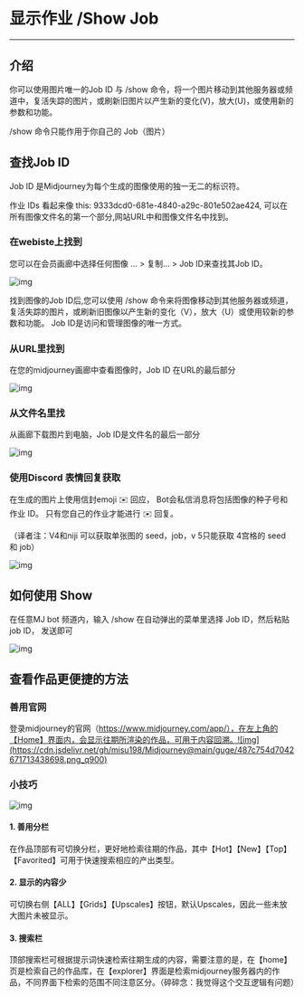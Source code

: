 # 显示作业 /Show Job

---

## 介绍

你可以使用图片唯一的Job ID 与 /show 命令，将一个图片移动到其他服务器或频道中，复活失踪的图片，或刷新旧图片以产生新的变化(V)，放大(U)，或使用新的参数和功能。

/show 命令只能作用于你自己的 Job（图片）

## 查找Job ID

Job ID 是Midjourney为每个生成的图像使用的独一无二的标识符。

作业 IDs 看起来像 this: 9333dcd0-681e-4840-a29c-801e502ae424, 可以在所有图像文件名的第一个部分,网站URL中和图像文件名中找到。

### 在webiste上找到

您可以在会员画廊中选择任何图像  ... > 复制... > Job ID来查找其Job ID。

![img](https://cdn.jsdelivr.net/gh/misu198/Midjourney@main/guge/6c6936715f0b9a1713438669.png_q900)



找到图像的Job ID后,您可以使用 /show 命令来将图像移动到其他服务器或频道，复活失踪的图片，或刷新旧图像以产生新的变化（V），放大（U）或使用较新的参数和功能。 Job ID是访问和管理图像的唯一方式。

### 从URL里找到

在您的midjourney画廊中查看图像时，Job ID 在URL的最后部分

![img](https://cdn.jsdelivr.net/gh/misu198/Midjourney@main/guge/dbdb1d26dc4325f1713438681.png_q900)

### 从文件名里找

从画廊下载图片到电脑，Job ID是文件名的最后一部分

![img](https://cdn.jsdelivr.net/gh/misu198/Midjourney@main/guge/6708431b827f91713438686.png_q900)

### 使用Discord 表情回复获取

在生成的图片上使用信封emoji ✉️ 回应， Bot会私信消息将包括图像的种子号和作业 ID。 只有您自己的作业才能进行 ✉️ 回复。

（译者注：V4和niji 可以获取单张图的 seed，job，v 5只能获取 4宫格的 seed 和 job）

![img](https://cdn.jsdelivr.net/gh/misu198/Midjourney@main/guge/0343a4a747827021713438669.png_q900)

## 如何使用 Show

在任意MJ bot 频道内，输入 /show 在自动弹出的菜单里选择 Job ID，然后粘贴 job ID， 发送即可

![img](https://cdn.jsdelivr.net/gh/misu198/Midjourney@main/guge/f5cc2d5f35454641713438669.png_q900)



## 查看作品更便捷的方法

### 善用官网

登录midjourney的官网（https://www.midjourney.com/app/），在左上角的【Home】界面内，会显示往期所渲染的作品，可用于内容回溯。![img](https://cdn.jsdelivr.net/gh/misu198/Midjourney@main/guge/487c754d7042671713438698.png_q900)

### 小技巧

![img](https://cdn.jsdelivr.net/gh/misu198/Midjourney@main/guge/1548509c22e96a61713438670.png_q900)

#### 1. 善用分栏

在作品顶部有可切换分栏，更好地检索往期的作品，其中【Hot】【New】【Top】【Favorited】可用于快速搜索相应的产出类型。

#### 2. 显示的内容少

可切换右侧【ALL】【Grids】【Upscales】按钮，默认Upscales，因此一些未放大图片未被显示。

#### 3. 搜索栏

顶部搜索栏可根据提示词快速检索往期生成的内容，需要注意的是，在【home】页是检索自己的作品库，在【explorer】界面是检索midjourney服务器内的作品，不同界面下检索的范围不同注意区分。（碎碎念：我觉得这个交互逻辑有问题）